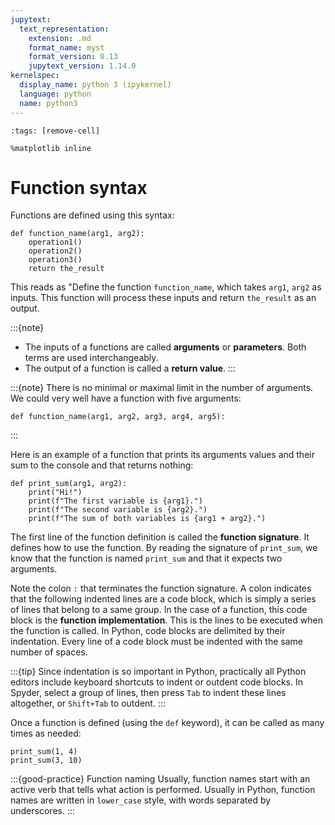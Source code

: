 ```yaml
---
jupytext:
  text_representation:
    extension: .md
    format_name: myst
    format_version: 0.13
    jupytext_version: 1.14.0
kernelspec:
  display_name: python 3 (ipykernel)
  language: python
  name: python3
---
```


```{code-cell} ipython3
:tags: [remove-cell]

%matplotlib inline
```

# Function syntax

Functions are defined using this syntax:

```
def function_name(arg1, arg2):
    operation1()
    operation2()
    operation3()
    return the_result
```

This reads as "Define the function `function_name`, which takes `arg1`, `arg2` as inputs. This function will process these inputs and return `the_result` as an output.

:::{note}
- The inputs of a functions are called **arguments** or **parameters**. Both terms are used interchangeably.
- The output of a function is called a **return value**.
:::

:::{note}
There is no minimal or maximal limit in the number of arguments. We could very well have a function with five arguments:

```
def function_name(arg1, arg2, arg3, arg4, arg5):
```
:::

Here is an example of a function that prints its arguments values and their sum to the console and that returns nothing:

```{code-cell}
def print_sum(arg1, arg2):
    print("Hi!")
    print(f"The first variable is {arg1}.")
    print(f"The second variable is {arg2}.")
    print(f"The sum of both variables is {arg1 + arg2}.")
```

The first line of the function definition is called the **function signature**. It defines how to use the function. By reading the signature of `print_sum`, we know that the function is named `print_sum` and that it expects two arguments.

Note the colon `:` that terminates the function signature. A colon indicates that the following indented lines are a code block, which is simply a series of lines that belong to a same group. In the case of a function, this code block is the **function implementation**. This is the lines to be executed when the function is called. In Python, code blocks are delimited by their indentation. Every line of a code block must be indented with the same number of spaces.

:::{tip}
Since indentation is so important in Python, practically all Python editors include keyboard shortcuts to indent or outdent code blocks. In Spyder, select a group of lines, then press `Tab` to indent these lines altogether, or `Shift+Tab` to outdent.
:::


Once a function is defined (using the `def` keyword), it can be called as many times as needed:

```{code-cell}
print_sum(1, 4)
print_sum(3, 10)
```

:::{good-practice} Function naming
Usually, function names start with an active verb that tells what action is performed. Usually in Python, function names are written in `lower_case` style, with words separated by underscores.
:::
